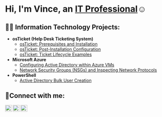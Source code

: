 <h1>Hi, I'm Vince, an <a href="https://linkedin.com/in/Vince">IT Professional</a>☺</h1>

<h2>👨‍💻 Information Technology Projects:</h2>

- <b>osTicket (Help Desk Ticketing System)</b>
  - [osTicket: Prerequisites and Installation](https://github.com/vincentgonzalez123/osticket-prereqs)
  - [osTicket: Post-Installation Configuration](https://github.com/vincentgonzalez123/post-install-config)
  - [osTicket: Ticket Lifecycle Examples](https://github.com/vincentgonzalez123/ticket-lifecycle)
- <b>Microsoft Azure</b>
  - [Configuring Active Directory within Azure VMs](https://github.com/vincentgonzalez123/configure-ad)
  - [Network Security Groups (NSGs) and Inspecting Network Protocols](https://github.com/vincentgonzalez123/azure-network-protocols)
- <b>PowerShell</b>
  -  [Active Directory Bulk User Creation](https://github.com/VincentGonzalez123/AD_PowerShell/blob/main/Generate-Names-Create-Users.ps1)

<h2>🤳Connect with me:</h2>

[<img align="left" alt="Vince | Twitter" width="22px" src="https://cdn.jsdelivr.net/npm/simple-icons@v3/icons/twitter.svg" />][twitter]
[<img align="left" alt="Vince | LinkedIn" width="22px" src="https://cdn.jsdelivr.net/npm/simple-icons@v3/icons/linkedin.svg" />][linkedin]
[<img align="left" alt="Vince | Instagram" width="22px" src="https://cdn.jsdelivr.net/npm/simple-icons@v3/icons/instagram.svg" />][instagram]

[twitter]: https://twitter.com/
[instagram]: https://www.instagram.com/
[linkedin]: https://linkedin.com/in/vincent-gonzalez-776535243/
